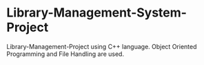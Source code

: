 # Library-Management-System-Project
Library-Management-Project using C++ language. Object Oriented Programming and File Handling are used.
